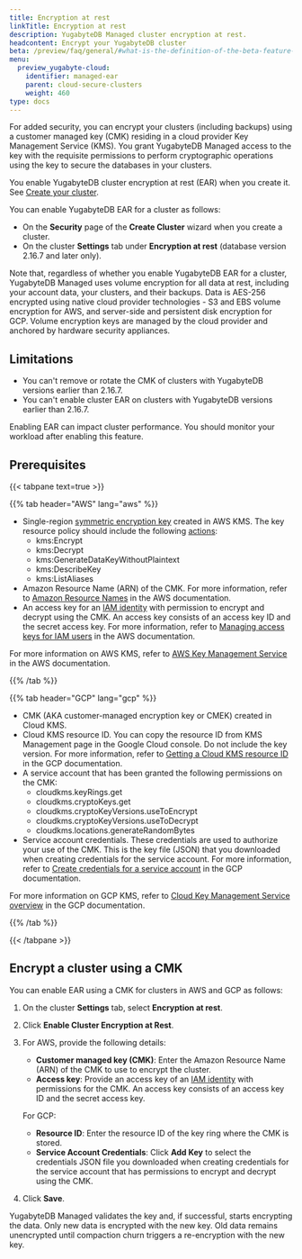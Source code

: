 ```yaml
---
title: Encryption at rest
linkTitle: Encryption at rest
description: YugabyteDB Managed cluster encryption at rest.
headcontent: Encrypt your YugabyteDB cluster
beta: /preview/faq/general/#what-is-the-definition-of-the-beta-feature-tag
menu:
  preview_yugabyte-cloud:
    identifier: managed-ear
    parent: cloud-secure-clusters
    weight: 460
type: docs
---
```


For added security, you can encrypt your clusters (including backups) using a customer managed key (CMK) residing in a cloud provider Key Management Service (KMS). You grant YugabyteDB Managed access to the key with the requisite permissions to perform cryptographic operations using the key to secure the databases in your clusters.

You enable YugabyteDB cluster encryption at rest (EAR) when you create it. See [Create your cluster](../../cloud-basics/create-clusters/).

You can enable YugabyteDB EAR for a cluster as follows:

- On the **Security** page of the **Create Cluster** wizard when you create a cluster.
- On the cluster **Settings** tab under **Encryption at rest** (database version 2.16.7 and later only).

Note that, regardless of whether you enable YugabyteDB EAR for a cluster, YugabyteDB Managed uses volume encryption for all data at rest, including your account data, your clusters, and their backups. Data is AES-256 encrypted using native cloud provider technologies - S3 and EBS volume encryption for AWS, and server-side and persistent disk encryption for GCP. Volume encryption keys are managed by the cloud provider and anchored by hardware security appliances.

## Limitations

- You can't remove or rotate the CMK of clusters with YugabyteDB versions earlier than 2.16.7.
- You can't enable cluster EAR on clusters with YugabyteDB versions earlier than 2.16.7.

Enabling EAR can impact cluster performance. You should monitor your workload after enabling this feature.

## Prerequisites

{{< tabpane text=true >}}

  {{% tab header="AWS" lang="aws" %}}

- Single-region [symmetric encryption key](https://docs.aws.amazon.com/kms/latest/developerguide/concepts.html#symmetric-cmks) created in AWS KMS. The key resource policy should include the following [actions](https://docs.aws.amazon.com/kms/latest/developerguide/key-policy-default.html#key-policy-users-crypto):
  - kms:Encrypt
  - kms:Decrypt
  - kms:GenerateDataKeyWithoutPlaintext
  - kms:DescribeKey
  - kms:ListAliases
- Amazon Resource Name (ARN) of the CMK. For more information, refer to [Amazon Resource Names](https://docs.aws.amazon.com/IAM/latest/UserGuide/reference-arns.html) in the AWS documentation.
- An access key for an [IAM identity](https://docs.aws.amazon.com/IAM/latest/UserGuide/id.html) with permission to encrypt and decrypt using the CMK. An access key consists of an access key ID and the secret access key. For more information, refer to [Managing access keys for IAM users](https://docs.aws.amazon.com/IAM/latest/UserGuide/id_credentials_access-keys.html) in the AWS documentation.

For more information on AWS KMS, refer to [AWS Key Management Service](https://docs.aws.amazon.com/kms/) in the AWS documentation.

  {{% /tab %}}

  {{% tab header="GCP" lang="gcp" %}}

- CMK (AKA customer-managed encryption key or CMEK) created in Cloud KMS.
- Cloud KMS resource ID. You can copy the resource ID from KMS Management page in the Google Cloud console. Do not include the key version. For more information, refer to [Getting a Cloud KMS resource ID](https://cloud.google.com/kms/docs/getting-resource-ids) in the GCP documentation.
- A service account that has been granted the following permissions on the CMK:
  - cloudkms.keyRings.get
  - cloudkms.cryptoKeys.get
  - cloudkms.cryptoKeyVersions.useToEncrypt
  - cloudkms.cryptoKeyVersions.useToDecrypt
  - cloudkms.locations.generateRandomBytes
- Service account credentials. These credentials are used to authorize your use of the CMK. This is the key file (JSON) that you downloaded when creating credentials for the service account. For more information, refer to [Create credentials for a service account](https://developers.google.com/workspace/guides/create-credentials#create_credentials_for_a_service_account) in the GCP documentation.

For more information on GCP KMS, refer to [Cloud Key Management Service overview](https://cloud.google.com/kms/docs/key-management-service/) in the GCP documentation.

  {{% /tab %}}

{{< /tabpane >}}

## Encrypt a cluster using a CMK

You can enable EAR using a CMK for clusters in AWS and GCP as follows:

1. On the cluster **Settings** tab, select **Encryption at rest**.
1. Click **Enable Cluster Encryption at Rest**.
1. For AWS, provide the following details:

    - **Customer managed key (CMK)**: Enter the Amazon Resource Name (ARN) of the CMK to use to encrypt the cluster.
    - **Access key**: Provide an access key of an [IAM identity](https://docs.aws.amazon.com/IAM/latest/UserGuide/id.html) with permissions for the CMK. An access key consists of an access key ID and the secret access key.

    For GCP:
    - **Resource ID**: Enter the resource ID of the key ring where the CMK is stored.
    - **Service Account Credentials**: Click **Add Key** to select the credentials JSON file you downloaded when creating credentials for the service account that has permissions to encrypt and decrypt using the CMK.

1. Click **Save**.

YugabyteDB Managed validates the key and, if successful, starts encrypting the data. Only new data is encrypted with the new key. Old data remains unencrypted until compaction churn triggers a re-encryption with the new key.
